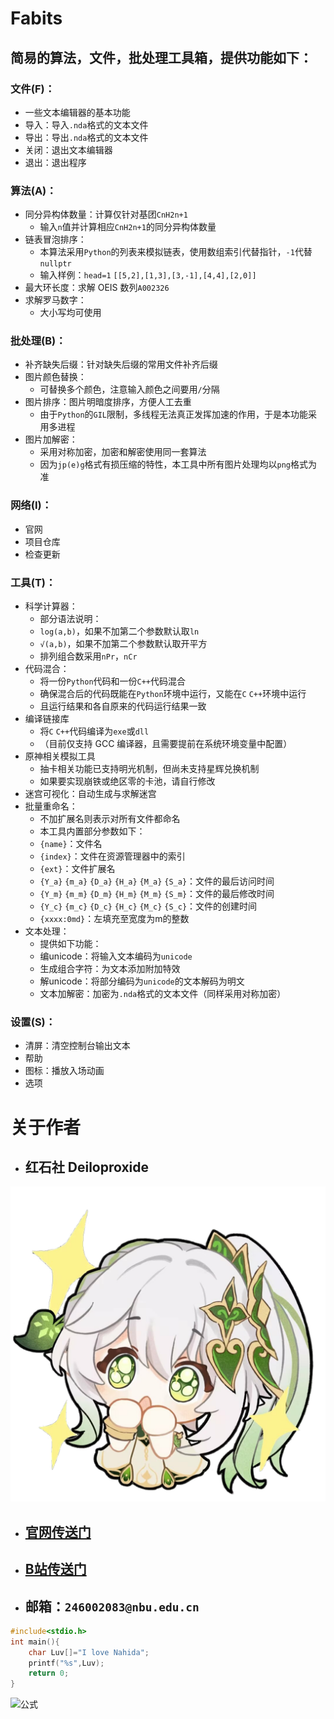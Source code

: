 # Fabits
## 简易的算法，文件，批处理工具箱，提供功能如下：

### 文件(F)：
- 一些文本编辑器的基本功能
- 导入：导入`.nda`格式的文本文件
- 导出：导出`.nda`格式的文本文件
- 关闭：退出文本编辑器
- 退出：退出程序

### 算法(A)：
- 同分异构体数量：计算仅针对基团`CnH2n+1`
  - 输入`n`值并计算相应`CnH2n+1`的同分异构体数量
- 链表冒泡排序：
  - 本算法采用`Python`的列表来模拟链表，使用数组索引代替指针，`-1`代替`nullptr`
  - 输入样例：`head=1` `[[5,2],[1,3],[3,-1],[4,4],[2,0]]`
- 最大环长度：求解 OEIS 数列`A002326`
- 求解罗马数字：
  - 大小写均可使用

### 批处理(B)：
- 补齐缺失后缀：针对缺失后缀的常用文件补齐后缀
- 图片颜色替换：
  - 可替换多个颜色，注意输入颜色之间要用`/`分隔
- 图片排序：图片明暗度排序，方便人工去重
  - 由于`Python`的`GIL`限制，多线程无法真正发挥加速的作用，于是本功能采用多进程
- 图片加解密：
  - 采用对称加密，加密和解密使用同一套算法
  - 因为`jp(e)g`格式有损压缩的特性，本工具中所有图片处理均以`png`格式为准

### 网络(I)：
- 官网
- 项目仓库
- 检查更新

### 工具(T)：
- 科学计算器：
  - 部分语法说明：
  - `log(a,b)`，如果不加第二个参数默认取`ln`
  - `√(a,b)`，如果不加第二个参数默认取开平方
  - 排列组合数采用`nPr`，`nCr`
- 代码混合：
  - 将一份`Python`代码和一份`C++`代码混合
  - 确保混合后的代码既能在`Python`环境中运行，又能在`C` `C++`环境中运行
  - 且运行结果和各自原来的代码运行结果一致
- 编译链接库
  - 将`C` `C++`代码编译为`exe`或`dll`
  - （目前仅支持 GCC 编译器，且需要提前在系统环境变量中配置）
- 原神相关模拟工具
  - 抽卡相关功能已支持明光机制，但尚未支持星辉兑换机制
  - 如果要实现崩铁或绝区零的卡池，请自行修改
- 迷宫可视化：自动生成与求解迷宫
- 批量重命名：
  - 不加扩展名则表示对所有文件都命名
  - 本工具内置部分参数如下：
  - `{name}`：文件名
  - `{index}`：文件在资源管理器中的索引
  - `{ext}`：文件扩展名
  - `{Y_a}` `{m_a}` `{D_a}` `{H_a}` `{M_a}` `{S_a}`：文件的最后访问时间
  - `{Y_m}` `{m_m}` `{D_m}` `{H_m}` `{M_m}` `{S_m}`：文件的最后修改时间
  - `{Y_c}` `{m_c}` `{D_c}` `{H_c}` `{M_c}` `{S_c}`：文件的创建时间
  - `{xxxx:0md}`：左填充至宽度为m的整数
- 文本处理：
  - 提供如下功能：
  - 编unicode：将输入文本编码为`unicode`
  - 生成组合字符：为文本添加附加特效
  - 解unicode：将部分编码为`unicode`的文本解码为明文
  - 文本加解密：加密为`.nda`格式的文本文件（同样采用对称加密）
### 设置(S)：
- 清屏：清空控制台输出文本
- 帮助
- 图标：播放入场动画
- 选项

# 关于作者
- ## 红石社 Deiloproxide
![图片](https://github.com/Deiloproxide/Fabits/blob/main/Na.png?raw=true)
- ## [官网传送门](https://nahida520.love)
- ## [B站传送门](https://space.bilibili.com/500203556)
- ## 邮箱：`246002083@nbu.edu.cn`

```cpp
#include<stdio.h>
int main(){
    char Luv[]="I love Nahida";
    printf("%s",Luv);
    return 0;
}
```

![公式](https://latex.codecogs.com/svg.latex?\int&space;Nahida=N\frac{a^{2}}{2}hi+C)